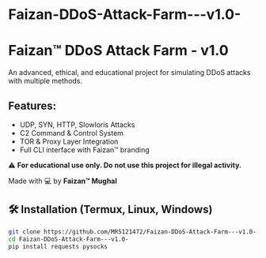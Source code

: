 # Faizan-DDoS-Attack-Farm---v1.0-
# Faizan™ DDoS Attack Farm - v1.0

An advanced, ethical, and educational project for simulating DDoS attacks with multiple methods.

## Features:
- UDP, SYN, HTTP, Slowloris Attacks
- C2 Command & Control System
- TOR & Proxy Layer Integration
- Full CLI interface with Faizan™ branding

⚠️ **For educational use only. Do not use this project for illegal activity.**

Made with 💻 by **Faizan™ Mughal**
## 🛠 Installation (Termux, Linux, Windows)

```bash
git clone https://github.com/MR5121472/Faizan-DDoS-Attack-Farm---v1.0-.git
cd Faizan-DDoS-Attack-Farm---v1.0-
pip install requests pysocks
